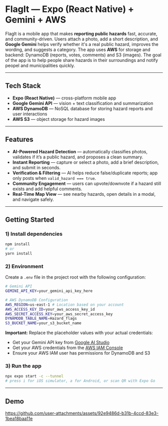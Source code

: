 # FlagIt — Expo (React Native) + Gemini + AWS

FlagIt is a mobile app that makes **reporting public hazards** fast, accurate, and community-driven. Users attach a photo, add a short description, and **Google Gemini** helps verify whether it's a real public hazard, improves the wording, and suggests a category.
The app uses **AWS** for storage and backend: DynamoDB (reports, votes, comments) and S3 (images). The goal of the app is to help people share hazards in their surroundings and notify peopel and municipalities quickly. 

---

## Tech Stack

- **Expo (React Native)** — cross-platform mobile app
- **Google Gemini API** — vision + text classification and summarization
- **AWS DynamoDB** — NoSQL database for storing hazard reports and user interactions
- **AWS S3** — object storage for hazard images 

---

## Features

- **AI-Powered Hazard Detection** — automatically classifies photos, validates if it’s a public hazard, and proposes a clean summary.
- **Instant Reporting** — capture or select a photo, add a brief description, and submit in seconds.
- **Verification & Filtering** — AI helps reduce false/duplicate reports; app only posts when `valid_hazard === true`.
- **Community Engagement** — users can upvote/downvote if a hazard still exists and add helpful comments.
- **Real-Time Map View** — see nearby hazards, open details in a modal, and navigate safely.

---

## Getting Started

### 1) Install dependencies
```bash
npm install
# or
yarn install
```

### 2) Environment
Create a `.env` file in the project root with the following configuration:

```bash
# Gemini API
GEMINI_API_KEY=your_gemini_api_key_here

# AWS DynamoDB Configuration
AWS_REGION=us-east-1 # Location based on your account
AWS_ACCESS_KEY_ID=your_aws_access_key_id
AWS_SECRET_ACCESS_KEY=your_aws_secret_access_key
DYNAMODB_TABLE_NAME=Hazard_flags
S3_BUCKET_NAME=your_s3_bucket_name
```

**Important:** Replace the placeholder values with your actual credentials:
- Get your Gemini API key from [Google AI Studio](https://makersuite.google.com/app/apikey)
- Get your AWS credentials from the [AWS IAM Console](https://console.aws.amazon.com/iam/)
- Ensure your AWS IAM user has permissions for DynamoDB and S3

### 3) Run the app
```bash
npx expo start -c --tunnel
# press i for iOS simulator, a for Android, or scan QR with Expo Go
```

---

## Demo

https://github.com/user-attachments/assets/92e9486d-b31b-4ccd-83e3-1bea18baa11e




